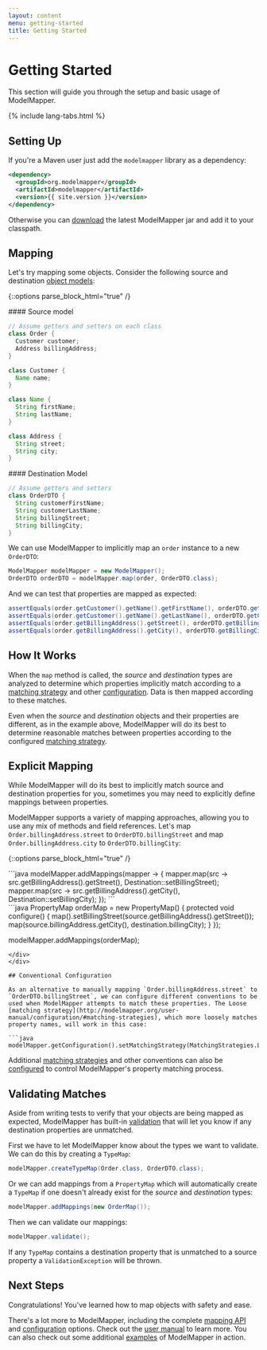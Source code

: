 ```yaml
---
layout: content
menu: getting-started
title: Getting Started
---
```


# Getting Started

This section will guide you through the setup and basic usage of ModelMapper.

{% include lang-tabs.html %}

## Setting Up

If you're a Maven user just add the `modelmapper` library as a dependency:

```xml
<dependency>
  <groupId>org.modelmapper</groupId>
  <artifactId>modelmapper</artifactId>
  <version>{{ site.version }}</version>
</dependency>
```

Otherwise you can [download](/downloads) the latest ModelMapper jar and add it to your classpath.

## Mapping

Let's try mapping some objects. Consider the following source and destination [object models](https://github.com/jhalterman/modelmapper/tree/master/examples/src/main/java/org/modelmapper/gettingstarted):

{::options parse_block_html="true" /}
<div class="container">
<div class="row">
<div class="span4">  
#### Source model

```java
// Assume getters and setters on each class
class Order {
  Customer customer;
  Address billingAddress;
}

class Customer {
  Name name;
}

class Name {
  String firstName;
  String lastName;
}

class Address {
  String street;
  String city;
}
```
</div>
<div class="span4">
#### Destination Model

```java
// Assume getters and setters
class OrderDTO {
  String customerFirstName;
  String customerLastName;
  String billingStreet;
  String billingCity;
}
```
</div>
</div>
</div>

We can use ModelMapper to implicitly map an `order` instance to a new `OrderDTO`:

```java
ModelMapper modelMapper = new ModelMapper();
OrderDTO orderDTO = modelMapper.map(order, OrderDTO.class);
```

And we can test that properties are mapped as expected:

```java
assertEquals(order.getCustomer().getName().getFirstName(), orderDTO.getCustomerFirstName());
assertEquals(order.getCustomer().getName().getLastName(), orderDTO.getCustomerLastName());
assertEquals(order.getBillingAddress().getStreet(), orderDTO.getBillingStreet());
assertEquals(order.getBillingAddress().getCity(), orderDTO.getBillingCity());
```

## How It Works

When the `map` method is called, the _source_ and _destination_ types are analyzed to determine which properties implicitly match according to a [matching strategy](http://modelmapper.org/user-manual/configuration/#matching-strategies) and other [configuration](/user-manual/configuration). Data is then mapped according to these matches.

Even when the _source_ and _destination_ objects and their properties are different, as in the example above, ModelMapper will do its best to determine reasonable matches between properties according to the configured [matching strategy](http://modelmapper.org/user-manual/configuration/#matching-strategies).

## Explicit Mapping

While ModelMapper will do its best to implicitly match source and destination properties for you, sometimes you may need to explicitly define mappings between properties.

ModelMapper supports a variety of mapping approaches, allowing you to use any mix of methods and field references. Let's map `Order.billingAddress.street` to `OrderDTO.billingStreet` and map `Order.billingAddress.city` to `OrderDTO.billingCity`:

{::options parse_block_html="true" /}
<div class="tab-content">
<div class="tab-pane active java8">
```java
modelMapper.addMappings(mapper -> {
  mapper.map(src -> src.getBillingAddress().getStreet(),
      Destination::setBillingStreet);
  mapper.map(src -> src.getBillingAddress().getCity(),
      Destination::setBillingCity);
});
```
</div>
<div class="tab-pane java6">
```java
PropertyMap<Order, OrderDTO> orderMap = new PropertyMap<Order, OrderDTO>() {
  protected void configure() {
    map().setBillingStreet(source.getBillingAddress().getStreet());
    map(source.billingAddress.getCity(), destination.billingCity);
  }
});

modelMapper.addMappings(orderMap);
```
</div>
</div>

## Conventional Configuration

As an alternative to manually mapping `Order.billingAddress.street` to `OrderDTO.billingStreet`, we can configure different conventions to be used when ModelMapper attempts to match these properties. The Loose [matching strategy](http://modelmapper.org/user-manual/configuration/#matching-strategies), which more loosely matches property names, will work in this case:

```java
modelMapper.getConfiguration().setMatchingStrategy(MatchingStrategies.LOOSE);
```

Additional [matching strategies](http://modelmapper.org/user-manual/configuration/#matching-strategies) and other conventions can also be [configured](/user-manual/configuration) to control ModelMapper's property matching process.

## Validating Matches

Aside from writing tests to verify that your objects are being mapped as expected, ModelMapper has built-in [validation](/user-manual/validation) that will let you know if any destination properties are unmatched.

First we have to let ModelMapper know about the types we want to validate. We can do this by creating a `TypeMap`:

```java
modelMapper.createTypeMap(Order.class, OrderDTO.class);
```

Or we can add mappings from a `PropertyMap` which will automatically create a `TypeMap` if one doesn't already exist for the _source_ and _destination_ types:

```java
modelMapper.addMappings(new OrderMap());
```

Then we can validate our mappings:

```java
modelMapper.validate();
```

If any `TypeMap` contains a destination property that is unmatched to a source property a `ValidationException` will be thrown.

## Next Steps

Congratulations! You've learned how to map objects with safety and ease. 

There's a lot more to ModelMapper, including the complete [mapping API](/user-manual/property-mapping/) and [configuration](/user-manual/configuration) options. Check out the [user manual](/user-manual/) to learn more. You can also check out some additional [examples](/examples/) of ModelMapper in action.
